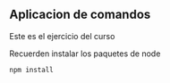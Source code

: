 ## Aplicacion de comandos


Este es el ejercicio del curso

Recuerden instalar los paquetes de node


```
npm install
```